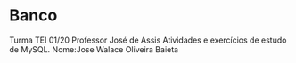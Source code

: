 # Banco
Turma TEI 01/20
Professor José de Assis
Atividades e exercícios de estudo de MySQL.
Nome:Jose Walace Oliveira Baieta
